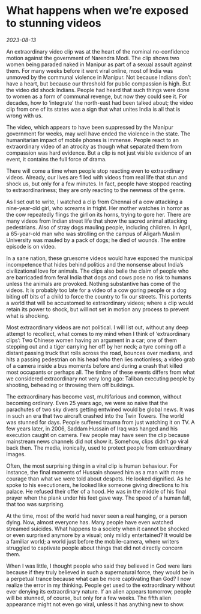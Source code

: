# What happens when we’re exposed to stunning videos

*2023-08-13*

An extraordinary video clip was at the heart of the nominal
no-confidence motion against the government of Narendra Modi. The clip
shows two women being paraded naked in Manipur as part of a sexual
assault against them. For many weeks before it went viral online, most
of India was unmoved by the communal violence in Manipur. Not because
Indians don’t have a heart, but because our threshold for public
compassion is high. But the video did shock Indians. People had heard
that such things were done to women as a form of communal revenge, but
now they could see it. For decades, how to ‘integrate’ the north-east
had been talked about; the video clip from one of its states was a sign
that what unites India is all that is wrong with us.

The video, which appears to have been suppressed by the Manipur
government for weeks, may well have ended the violence in the state. The
humanitarian impact of mobile phones is immense. People react to an
extraordinary video of an atrocity as though what separated them from
compassion was hard evidence. But a clip is not just visible evidence of
an event, it contains the full force of drama.

There will come a time when people stop reacting even to extraordinary
videos. Already, our lives are filled with videos from real life that
stun and shock us, but only for a few minutes. In fact, people have
stopped reacting to extraordinariness; they are only reacting to the
newness of the genre.

As I set out to write, I watched a clip from Chennai of a cow attacking
a nine-year-old girl, who screams in fright. Her mother watches in
horror as the cow repeatedly flings the girl on its horns, trying to
gore her. There are many videos from Indian street life that show the
sacred animal attacking pedestrians. Also of stray dogs mauling people,
including children. In April, a 65-year-old man who was strolling on the
campus of Aligarh Muslim University was mauled by a pack of dogs; he
died of wounds. The entire episode is on video.

In a sane nation, these gruesome videos would have exposed the municipal
incompetence that hides behind politics and the nonsense about India’s
civilizational love for animals. The clips also belie the claim of
people who are barricaded from feral India that dogs and cows pose no
risk to humans unless the animals are provoked. Nothing substantive has
come of the videos. It is probably too late for a video of a cow goring
people or a dog biting off bits of a child to force the country to fix
our streets. This portents a world that will be accustomed to
extraordinary videos; where a clip would retain its power to shock, but
will not set in motion any process to prevent what is shocking.

Most extraordinary videos are not political. I will list out, without
any deep attempt to recollect, what comes to my mind when I think of
‘extraordinary clips’: Two Chinese women having an argument in a car;
one of them stepping out and a tiger carrying her off by her neck; a
tyre coming off a distant passing truck that rolls across the road,
bounces over medians, and hits a passing pedestrian on his head who then
lies motionless; a video grab of a camera inside a bus moments before
and during a crash that killed most occupants or perhaps all. The timbre
of these events differs from what we considered extraordinary not very
long ago: Taliban executing people by shooting, beheading or throwing
them off buildings.

The extraordinary has become vast, multifarious and common, without
becoming ordinary. Even 25 years ago, we were so naive that the
parachutes of two sky divers getting entwined would be global news. It
was in such an era that two aircraft crashed into the Twin Towers. The
world was stunned for days. People suffered trauma from just watching it
on TV. A few years later, in 2006, Saddam Hussain of Iraq was hanged and
his execution caught on camera. Few people may have seen the clip
because mainstream news channels did not show it. Somehow, clips didn’t
go viral back then. The media, ironically, used to protect people from
extraordinary images.

Often, the most surprising thing in a viral clip is human behaviour. For
instance, the final moments of Hussain showed him as a man with more
courage than what we were told about despots. He looked dignified. As he
spoke to his executioners, he looked like someone giving directions to
his palace. He refused their offer of a hood. He was in the middle of
his final prayer when the plank under his feet gave way. The speed of a
human fall, that too was surprising.

At the time, most of the world had never seen a real hanging, or a
person dying. Now, almost everyone has. Many people have even watched
streamed suicides. What happens to a society when it cannot be shocked
or even surprised anymore by a visual; only mildly entertained? It would
be a familiar world; a world just before the mobile-camera, where
writers struggled to captivate people about things that did not directly
concern them.

When I was little, I thought people who said they believed in God were
liars because if they truly believed in such a supernatural force, they
would be in a perpetual trance because what can be more captivating than
God? I now realize the error in my thinking. People get used to the
extraordinary without ever denying its extraordinary nature. If an alien
appears tomorrow, people will be stunned, of course, but only for a few
weeks. The fifth alien appearance might not even go viral, unless it has
anything new to show.
